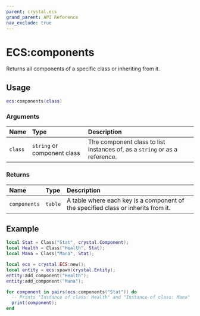 ```yaml
---
parent: crystal.ecs
grand_parent: API Reference
nav_exclude: true
---
```


# ECS:components

Returns all components of a specific class or inheriting from it.

## Usage

```lua
ecs:components(class)
```

### Arguments

| Name    | Type                        | Description                                                                |
| :------ | :-------------------------- | :------------------------------------------------------------------------- |
| `class` | `string` or component class | The component class to list instances of, as a `string` or as a reference. |

### Returns

| Name         | Type    | Description                                                                       |
| :----------- | :------ | :-------------------------------------------------------------------------------- |
| `components` | `table` | A table where each key is a component of the specified class or inherits from it. |

## Example

```lua
local Stat = Class("Stat", crystal.Component);
local Health = Class("Health", Stat);
local Mana = Class("Mana", Stat);

local ecs = crystal.ECS:new();
local entity = ecs:spawn(crystal.Entity);
entity:add_component("Health");
entity:add_component("Mana");

for component in pairs(ecs:components("Stat")) do
  -- Prints "Instance of class: Health" and "Instance of class: Mana"
  print(component);
end
```
